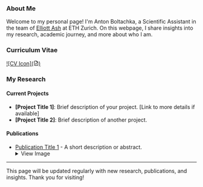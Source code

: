 ### About Me

Welcome to my personal page! I'm Anton Boltachka, a Scientific Assistant in the team of [Elliott Ash](https://elliottash.com) at ETH Zurich. On this webpage, I share insights into my research, academic journey, and more about who I am.

### Curriculum Vitae

[![CV Icon](<svg xmlns="http://www.w3.org/2000/svg" aria-hidden="true" role="img" style="vertical-align:-0.125em;" width="1em" height="1em" preserveAspectRatio="xMidYMid meet" viewBox="0 0 24 24"><g fill="none" stroke="currentColor" stroke-linejoin="round" stroke-width="2"><path stroke-linecap="round" d="M4 4v16a2 2 0 0 0 2 2h12a2 2 0 0 0 2-2V8.342a2 2 0 0 0-.602-1.43l-4.44-4.342A2 2 0 0 0 13.56 2H6a2 2 0 0 0-2 2Zm5 9h6m-6 4h3"/><path d="M14 2v4a2 2 0 0 0 2 2h4"/></g></svg>)](link-to-your-cv)

### My Research

#### Current Projects

- **[Project Title 1]**: Brief description of your project. [Link to more details if available]
- **[Project Title 2]**: Brief description of another project.

#### Publications

- [Publication Title 1](link-to-publication) - A short description or abstract. 
  <details><summary>View Image</summary>
  ![Publication Image](link-to-publication-image.png)
  </details>

---

This page will be updated regularly with new research, publications, and insights. Thank you for visiting!

